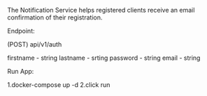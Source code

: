The Notification Service helps registered clients receive an email confirmation of their registration.

Endpoint:

(POST) api/v1/auth

firstname - string
lastname - srting
password - string
email - string

Run App:

1.docker-compose up -d
2.click run
